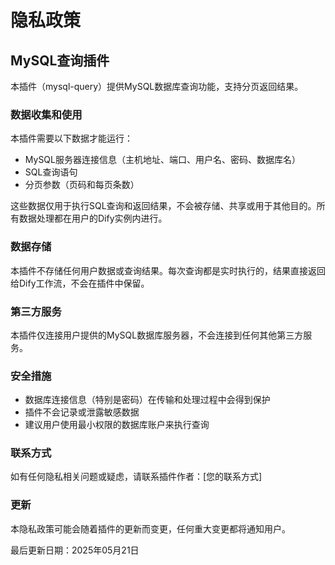 # 隐私政策

## MySQL查询插件

本插件（mysql-query）提供MySQL数据库查询功能，支持分页返回结果。

### 数据收集和使用

本插件需要以下数据才能运行：
- MySQL服务器连接信息（主机地址、端口、用户名、密码、数据库名）
- SQL查询语句
- 分页参数（页码和每页条数）

这些数据仅用于执行SQL查询和返回结果，不会被存储、共享或用于其他目的。所有数据处理都在用户的Dify实例内进行。

### 数据存储

本插件不存储任何用户数据或查询结果。每次查询都是实时执行的，结果直接返回给Dify工作流，不会在插件中保留。

### 第三方服务

本插件仅连接用户提供的MySQL数据库服务器，不会连接到任何其他第三方服务。

### 安全措施

- 数据库连接信息（特别是密码）在传输和处理过程中会得到保护
- 插件不会记录或泄露敏感数据
- 建议用户使用最小权限的数据库账户来执行查询

### 联系方式

如有任何隐私相关问题或疑虑，请联系插件作者：[您的联系方式]

### 更新

本隐私政策可能会随着插件的更新而变更，任何重大变更都将通知用户。

最后更新日期：2025年05月21日